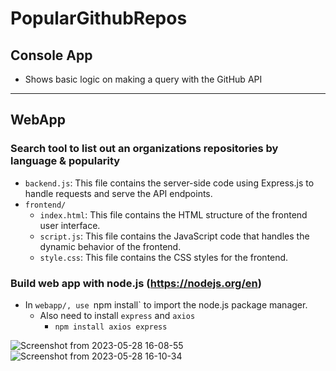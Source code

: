 # PopularGithubRepos

## Console App
- Shows basic logic on making a query with the GitHub API


____________________________________________________________________________________
## WebApp
### Search tool to list out an organizations repositories by language & popularity
- `backend.js`: This file contains the server-side code using Express.js to handle requests and serve the API endpoints.
- `frontend/`
  - `index.html`: This file contains the HTML structure of the frontend user interface.
  - `script.js`: This file contains the JavaScript code that handles the dynamic behavior of the frontend.
  - `style.css`: This file contains the CSS styles for the frontend.

### Build web app with node.js (https://nodejs.org/en)
- In `webapp/, use `npm install` to import the node.js package manager.
  - Also need to install `express` and `axios`
    - `npm install axios express` 

![Screenshot from 2023-05-28 16-08-55](https://github.com/danielostrow/PopularGithubRepos/assets/101360318/10c8718d-907e-4ec6-9bec-401aff893bbe)
![Screenshot from 2023-05-28 16-10-34](https://github.com/danielostrow/PopularGithubRepos/assets/101360318/35d85991-aba4-4115-bdf8-9b1363e64324)
